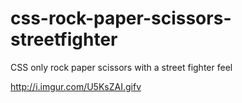 # css-rock-paper-scissors-streetfighter
CSS only rock paper scissors with a street fighter feel


http://i.imgur.com/U5KsZAI.gifv
